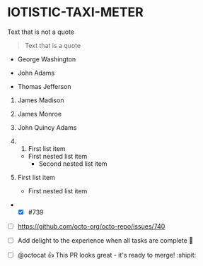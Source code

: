 # IOTISTIC-TAXI-METER

Text that is not a quote

> Text that is a quote


- George Washington
* John Adams
+ Thomas Jefferson

1. James Madison
1. James Monroe
1. John Quincy Adams

2. 1. First list item
   - First nested list item
     - Second nested list item

100. First list item
     - First nested list item

 - - [x] #739
- [ ] https://github.com/octo-org/octo-repo/issues/740
- [ ] Add delight to the experience when all tasks are complete :tada:

- [ ] @octocat :+1: This PR looks great - it's ready to merge! :shipit:


